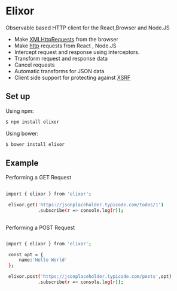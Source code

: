 # Elixor

Observable based HTTP client for the React,Browser and Node.JS

-  Make [XMLHttpRequests](https://developer.mozilla.org/en-US/docs/Web/API/XMLHttpRequest) from the browser
-   Make [http](http://nodejs.org/api/http.html) requests from React , Node.JS
-   Intercept request and response using interceptors.
-   Transform request and response data
-   Cancel requests
-   Automatic transforms for JSON data
-   Client side support for protecting against [XSRF](http://en.wikipedia.org/wiki/Cross-site_request_forgery)

## Set up

Using npm:
```bash
$ npm install elixor
```
Using bower:
```bash
$ bower install elixor
```
## Example

Performing a GET Request
```bash
    
import { elixor } from 'elixor';

 elixor.get('https://jsonplaceholder.typicode.com/todos/1')
            .subscribe(r => console.log(r));
     
```

Performing a POST Request

```bash

import { elixor } from 'elixor';

 const opt = {
     name:'Hello World'
 };

 elixor.post('https://jsonplaceholder.typicode.com/posts',opt)
            .subscribe(r => console.log(r));

```
